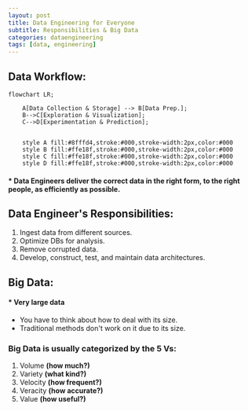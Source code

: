 ```yaml
---
layout: post
title: Data Engineering for Everyone
subtitle: Responsibilities & Big Data
categories: dataengineering
tags: [data, engineering]
---
```


## Data Workflow:
```mermaid
flowchart LR;
    
    A[Data Collection & Storage] --> B[Data Prep.];
    B-->C[Exploration & Visualization];
    C-->D[Experimentation & Prediction];
    

    style A fill:#8fffd4,stroke:#000,stroke-width:2px,color:#000
    style B fill:#ffe18f,stroke:#000,stroke-width:2px,color:#000
    style C fill:#ffe18f,stroke:#000,stroke-width:2px,color:#000
    style D fill:#ffe18f,stroke:#000,stroke-width:2px,color:#000

```

#### * Data Engineers deliver the correct data in the right form, to the right people, as efficiently as possible.

## Data Engineer's Responsibilities:
1. Ingest data from different sources.
2. Optimize DBs for analysis.
3. Remove corrupted data.
4. Develop, construct, test, and maintain data architectures.

## Big Data:
#### * **Very large data**
- You have to think about how to deal with its size.
- Traditional methods don't work on it due to its size.

### Big Data is usually categorized by the **5 Vs**:
1. Volume **(how much?)**
2. Variety **(what kind?)**
3. Velocity **(how frequent?)**
4. Veracity **(how accurate?)**
5. Value **(how useful?)**
